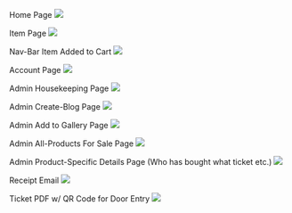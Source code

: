 Home Page
![](https://i.imgur.com/uif2fX2.png)

Item Page
![](https://i.imgur.com/Y4fKGNY.png)

Nav-Bar Item Added to Cart
![](https://i.imgur.com/ybJ5MNI.png)

Account Page
![](https://i.imgur.com/TGijGay.png)

Admin Housekeeping Page
![](https://i.imgur.com/F3WcIlI.png)

Admin Create-Blog Page
![](https://i.imgur.com/T6yW2m2.png)

Admin Add to Gallery Page
![](https://i.imgur.com/WuErDhL.png)

Admin All-Products For Sale Page
![](https://i.imgur.com/XWZd5Ss.png)

Admin Product-Specific Details Page (Who has bought what ticket etc.)
![](https://i.imgur.com/dQd8zkT.png)

Receipt Email
![](https://i.imgur.com/shJssHC.png)

Ticket PDF w/ QR Code for Door Entry
![](https://i.imgur.com/yQX9laM.png)
